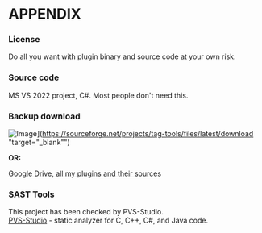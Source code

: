 # APPENDIX

### License

Do all you want with plugin binary and source code at your own risk.

### Source code

MS VS 2022 project, C#. Most people don't need this.

### Backup download

![Image](https://a.fsdn.com/con/app/sf-download-button)](https://sourceforge.net/projects/tag-tools/files/latest/download "target=\"\_blank\"")

**OR:**

[Google Drive, all my plugins and their sources](https://drive.google.com/drive/folders/0B-D1MoIY406HMzlJVWprYXF1Q0k?usp=sharing "target=\"\_blank\"")

### SAST Tools

This project has been checked by PVS-Studio.\
[PVS-Studio](https://pvs-studio.ru/ru/pvs-studio/?utm\_source=website\&utm\_medium=github\&utm\_campaign=open\_source "target=\"\_blank\"") - static analyzer for C, C++, C#, and Java code.